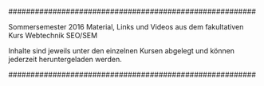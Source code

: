 ########################################################


Sommersemester 2016
Material, Links und Videos aus dem fakultativen Kurs Webtechnik SEO/SEM


Inhalte sind jeweils unter den einzelnen Kursen abgelegt und können jederzeit heruntergeladen werden. 




########################################################